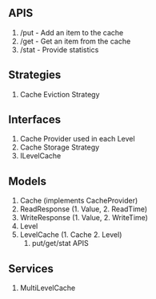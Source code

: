 ## APIS
1. /put - Add an item to the cache
2. /get - Get an item from the cache
3. /stat - Provide statistics

## Strategies
1. Cache Eviction Strategy

## Interfaces
1. Cache Provider used in each Level 
2. Cache Storage Strategy
3. ILevelCache

## Models
1. Cache (implements CacheProvider)
2. ReadResponse (1. Value, 2. ReadTime)
3. WriteResponse (1. Value, 2. WriteTime)
4. Level
5. LevelCache (1. Cache 2. Level)
   1. put/get/stat APIS

## Services
1. MultiLevelCache
